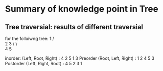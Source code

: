 # Summary of knowledge point in Tree

## Tree traversial: results of different traversial 
for the folloiwng tree:
        1
      /   \
     2     3
    / \      
   4   5

inorder: (Left, Root, Right) : 4 2 5 1 3 
Preorder (Root, Left, Right) : 1 2 4 5 3 
Postorder (Left, Right, Root) : 4 5 2 3 1
